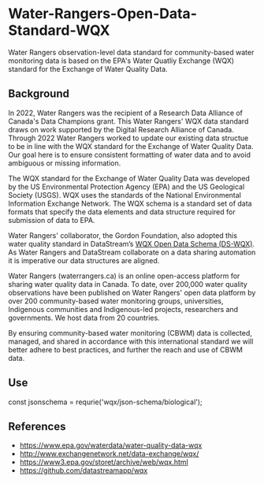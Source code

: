 # Water-Rangers-Open-Data-Standard-WQX
Water Rangers observation-level data standard for community-based water monitoring data is based on the EPA's Water Quatliy Exchange (WQX) standard for the Exchange of Water Quality Data.

## Background

In 2022, Water Rangers was the recipient of a Research Data Alliance of Canada's Data Champions grant. This Water Rangers' WQX data standard draws on work supported by the Digital Research Alliance of Canada. Through 2022 Water Rangers worked to update our existing data structue to be in line with the WQX standard for the Exchange of Water Quality Data. Our goal here is to ensure consistent formatting of water data and to avoid ambiguous or missing information. 

The WQX standard for the Exchange of Water Quality Data was developed by the US Environmental Protection Agency (EPA) and the US Geological Society (USGS). WQX uses the standards of the National Environmental Information Exchange Network. The WQX schema is a standard set of data formats that specify the data elements and data structure required for submission of data to EPA. 

Water Rangers' collaborator, the Gordon Foundation, also adopted this water quality standard in DataStream’s [WQX Open Data Schema (DS-WQX)](https://github.com/datastreamapp/wqx). As Water Rangers and DataStream collaborate on a data sharing automation it is imperative our data structures are aligned. 

Water Rangers (waterrangers.ca) is an online open-access platform for sharing water quality data in Canada.  To date, over 200,000 water quality observations have been published on Water Rangers' open data platform by over 200 community-based water monitoring groups, universities, Indigenous communities and Indigenous-led projects, researchers and governments. We host data from 20 countries. 

By ensuring community-based water monitoring (CBWM) data is collected, managed, and shared in accordance with this international standard we will better adhere to best practices, and further the reach and use of CBWM data.

## Use
const jsonschema = requrie('wqx/json-schema/biological');


## References
* https://www.epa.gov/waterdata/water-quality-data-wqx
* http://www.exchangenetwork.net/data-exchange/wqx/
* https://www3.epa.gov/storet/archive/web/wqx.html
* https://github.com/datastreamapp/wqx
